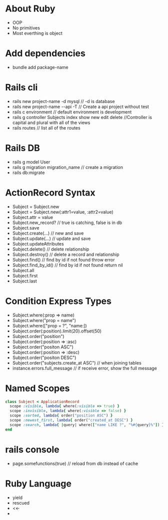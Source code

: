 # About Ruby
- OOP
- No primitives
- Most everthing is object

# Add dependencies
- bundle add package-name

# Rails cli
- rails new project-name -d mysql                         // -d is database
- rails new project-name --api -T                         // Create a api project without test
- rails c environment                                     // default environment is development
- rails g controller Subjects index show new edit delete  //Controller is capital and plural with all of the views
- rails routes     // list all of the routes


# Rails DB
- rails g model User
- rails g migration migration_name    // create a migration
- rails db:migrate

# ActionRecord Syntax
- Subject = Subject.new
- Subject = Subject.new(:attr1=value, :attr2=value)
- Subject.attr = value
- Subject.new_record?       // true is catching, false is in db
- Subject.save
- Subject.create(...)       // new and save
- Subject.update(...)       // update and save
- Subject.updateAttributes 
- Subject.delete()          // delete relationship
- Subject.destroy()         // delete a record and relationship
- Subject.find()            // find by id if not found throw error
- Subject.find_by_id()      // find by id if not found return nil
- Subject.all
- Subject.first
- Subject.last

# Condition Express Types
- Subject.where(:prop => name)
- Subject.where("prop = name")
- Subject.where(["prop = ?", "name:])
- Subject.order(:position).limit(20).offset(50)
- Subject.order("position")
- Subject.order(:position => :asc)
- Subject.order("positon ASC")
- Subject.order(:position => :desc)
- Subject.order("positon DESC")
- Subject.order("subjects.create_at ASC")  // when joining tables
- instance.errors.full_message   // if receive error, show the full message

# Named Scopes
```ruby
class Subject < ApplicationRecord
  scope :visible, lambda{ where(:visible => true) }
  scope :invisible, lambda{ where(:visible => false) }
  scope :sorted, lambda{ order("position ASC") }
  scope :newest_first, lambda{ order("created_at DESC") }
  scope :search, lambda{ |query| where(["name LIKE ?", "%#{query}%"]) }
end
```

# rails console
- page.somefunctions(true)     // reload from db instead of cache


# Ruby Language
- yield
- rescued
- <<-
- 